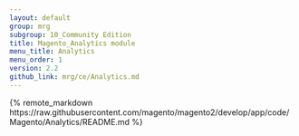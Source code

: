 ```yaml
---
layout: default
group: mrg
subgroup: 10_Community Edition
title: Magento_Analytics module
menu_title: Analytics
menu_order: 1
version: 2.2
github_link: mrg/ce/Analytics.md
---
```


<div class="mrg-content" markdown="1">
{% remote_markdown https://raw.githubusercontent.com/magento/magento2/develop/app/code/Magento/Analytics/README.md %}
</div>
